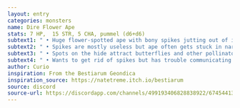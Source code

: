 ```yaml
---
layout: entry
categories: monsters 
name: Dire Flower Ape
stats: 7 HP,  15 STR, 5 CHA, pummel (d6+d6)
subtext1: " • Huge flower-spotted ape with bony spikes jutting out of it."
subtext2: " • Spikes are mostly useless but ape often gets stuck in narrow spaces."
subtext3: " • Spots on the hide attract butterflies and other pollinators."
subtext4: " • Wants to get rid of spikes but has trouble communicating such."
author: Curio
inspiration: From the Bestiarum Geondica
inspiration_source: https://natetreme.itch.io/bestiarum
source: discord
source-url: https://discordapp.com/channels/499193406828838922/674544134798966806/705384228577214495
---
```

